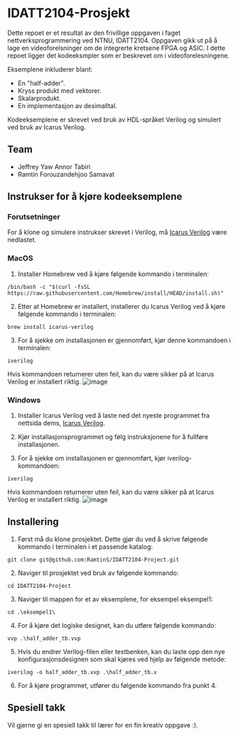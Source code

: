 # IDATT2104-Prosjekt
Dette repoet er et resultat av den frivillige oppgaven i faget nettverksprogrammering ved NTNU, IDATT2104. Oppgaven gikk ut på å lage en videoforelsninger om de integrerte kretsene FPGA og ASIC. I dette repoet ligger det kodeeksmpler som er beskrevet om i videoforelesningene. 

Eksemplene inkluderer blant: 
* En "half-adder".
* Kryss produkt med vektorer.
* Skalarprodukt.
* En implementasjon av desimalltal.

Kodeeksemplene er skrevet ved bruk av HDL-språket Verilog og simulert ved bruk av Icarus Verilog.

## Team
* Jeffrey Yaw Annor Tabiri
* Ramtin Forouzandehjoo Samavat

## Instrukser for å kjøre kodeeksemplene

### Forutsetninger
For å klone og simulere instrukser skrevet i Verilog, må [Icarus Verilog](https://bleyer.org/icarus/) være nedlastet.

### MacOS
1. Installer Homebrew ved å kjøre følgende kommando i terminalen:
```
/bin/bash -c "$(curl -fsSL https://raw.githubusercontent.com/Homebrew/install/HEAD/install.sh)"
```
2. Etter at Homebrew er installert, installerer du Icarus Verilog ved å kjøre følgende kommando i terminalen:
```
brew install icarus-verilog
``` 
3. For å sjekke om installasjonen er gjennomført, kjør denne kommandoen i terminalen:
```
iverilog
```

Hvis kommandoen returnerer uten feil, kan du være sikker på at Icarus Verilog er installert riktig.
![image](https://github.com/RamtinS/IDATT2104-Project/assets/112424522/71390be9-1bde-4211-a939-0456b69d512c)

### Windows
1. Installer Icarus Verilog ved å laste ned det nyeste programmet fra nettsida dems, [Icarus Verilog](https://bleyer.org/icarus/).

2. Kjør installasjonsprogrammet og følg instruksjonene for å fullføre installasjonen.

3. For å sjekke om installasjonen er gjennomført, kjør iverilog-kommandoen:
```
iverilog
```
Hvis kommandoen returnerer uten feil, kan du være sikker på at Icarus Verilog er installert riktig.
![image](https://github.com/RamtinS/IDATT2104-Project/assets/112424522/71390be9-1bde-4211-a939-0456b69d512c)


## Installering

1. Først må du klone prosjektet. Dette gjør du ved å skrive følgende kommando i terminalen i et passende katalog:
```
git clone git@github.com:RamtinS/IDATT2104-Project.git
```

2. Naviger til prosjektet ved bruk av følgende kommando:
```
cd IDATT2104-Project
```

3. Naviger til mappen for et av eksemplene, for eksempel eksempel1:
```
cd .\eksempel1\
```

4. For å kjøre det logiske designet, kan du utføre følgende kommando:
```
vvp .\half_adder_tb.vvp
```

5. Hvis du endrer Verilog-filen eller testbenken, kan du laste opp den nye konfigurasjonsdesignen som skal kjøres ved hjelp av følgende metode:
```
iverilog -o half_adder_tb.vvp .\half_adder_tb.v
```

6. For å kjøre programmet, utfører du følgende kommando fra punkt 4.


## Spesiell takk
Vil gjerne gi en spesiell takk til lærer for en fin kreativ oppgave :).
